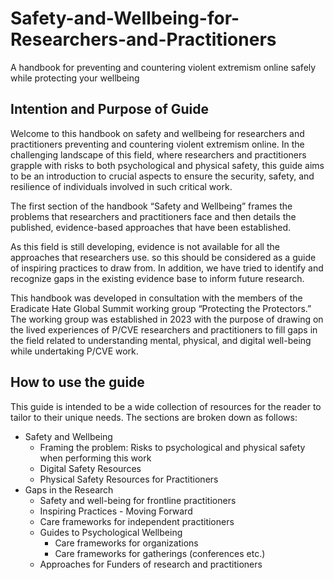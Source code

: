 # Safety-and-Wellbeing-for-Researchers-and-Practitioners
A handbook for preventing and countering violent extremism online safely while protecting your wellbeing

## Intention and Purpose of Guide 
Welcome to this handbook on safety and wellbeing for researchers and practitioners preventing and countering violent extremism online. In the challenging landscape of this field, where researchers and practitioners grapple with risks to both psychological and physical safety, this guide aims to be an introduction to crucial aspects to ensure the security, safety, and resilience of individuals involved in such critical work.

The first section of the handbook “Safety and Wellbeing” frames the problems that researchers and practitioners face and then details the published, evidence-based approaches that have been established.

As this field is still developing, evidence is not available for all the approaches that researchers use. so this should be considered as a guide of inspiring practices to draw from. In addition, we have tried to identify and recognize gaps in the existing evidence base to inform future research.

This handbook was developed in consultation with the members of the Eradicate Hate Global Summit working group “Protecting the Protectors.” The working group was established in 2023 with the purpose of drawing on the lived experiences of P/CVE researchers and practitioners to fill gaps in the field related to understanding mental, physical, and digital well-being while undertaking P/CVE work. 
## How to use the guide 
This guide is intended to be a wide collection of resources for the reader to tailor to their unique needs. The sections are broken down as follows:

- Safety and Wellbeing
  - Framing the problem: Risks to psychological and physical safety when performing this work
  - Digital Safety Resources
  - Physical Safety Resources for Practitioners
- Gaps in the Research
  - Safety and well-being for frontline practitioners
  - Inspiring Practices - Moving Forward
  - Care frameworks for independent practitioners
  - Guides to Psychological Wellbeing
    - Care frameworks for organizations
    - Care frameworks for gatherings (conferences etc.)
  - Approaches for Funders of research and practitioners

